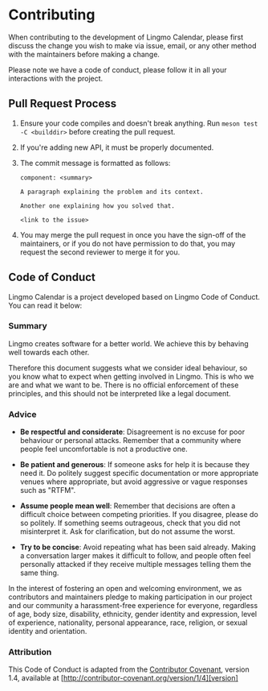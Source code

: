 # Contributing

When contributing to the development of Lingmo Calendar, please first discuss the change you wish to
make via issue, email, or any other method with the maintainers before making a change.

Please note we have a code of conduct, please follow it in all your interactions with the project.

## Pull Request Process

1. Ensure your code compiles and doesn't break anything. Run `meson test -C <builddir>` before creating
   the pull request.
2. If you're adding new API, it must be properly documented.
3. The commit message is formatted as follows:

   ```plain
   component: <summary>

   A paragraph explaining the problem and its context.

   Another one explaining how you solved that.

   <link to the issue>
   ```

4. You may merge the pull request in once you have the sign-off of the maintainers, or if you
   do not have permission to do that, you may request the second reviewer to merge it for you.

## Code of Conduct

Lingmo Calendar is a project developed based on Lingmo Code of Conduct. You can read it below:

### Summary

Lingmo creates software for a better world. We achieve this by behaving well towards
each other.

Therefore this document suggests what we consider ideal behaviour, so you know what
to expect when getting involved in Lingmo. This is who we are and what we want to be.
There is no official enforcement of these principles, and this should not be interpreted
like a legal document.

### Advice

 * **Be respectful and considerate**: Disagreement is no excuse for poor behaviour or personal
     attacks. Remember that a community where people feel uncomfortable is not a productive one.

 * **Be patient and generous**: If someone asks for help it is because they need it. Do politely
     suggest specific documentation or more appropriate venues where appropriate, but avoid
     aggressive or vague responses such as "RTFM".

 * **Assume people mean well**: Remember that decisions are often a difficult choice between
     competing priorities. If you disagree, please do so politely. If something seems outrageous,
     check that you did not misinterpret it. Ask for clarification, but do not assume the worst.

 * **Try to be concise**: Avoid repeating what has been said already. Making a conversation larger
     makes it difficult to follow, and people often feel personally attacked if they receive multiple
     messages telling them the same thing.


In the interest of fostering an open and welcoming environment, we as
contributors and maintainers pledge to making participation in our project and
our community a harassment-free experience for everyone, regardless of age, body
size, disability, ethnicity, gender identity and expression, level of experience,
nationality, personal appearance, race, religion, or sexual identity and
orientation.

### Attribution

This Code of Conduct is adapted from the [Contributor Covenant][homepage], version 1.4,
available at [http://contributor-covenant.org/version/1/4][version]

[homepage]: http://contributor-covenant.org
[version]: http://contributor-covenant.org/version/1/4/
